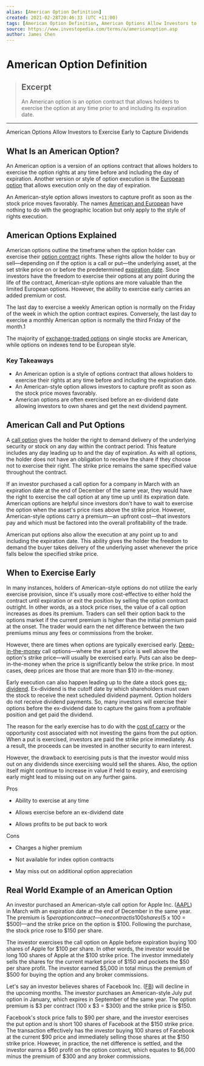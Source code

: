 ```yaml
---
alias: [American Option Definition]
created: 2021-02-28T20:46:33 (UTC +11:00)
tags: [American Option Definition, American Options Allow Investors to Exercise Early to Capture Dividends]
source: https://www.investopedia.com/terms/a/americanoption.asp
author: James Chen
---
```


# American Option Definition

> ## Excerpt
> An American option is an option contract that allows holders to exercise the option at any time prior to and including its expiration date.

---

American Options Allow Investors to Exercise Early to Capture Dividends
## What Is an American Option?

An American option is a version of an options contract that allows holders to exercise the option rights at any time before and including the day of expiration. Another version or style of option execution is the [European option](https://www.investopedia.com/terms/e/europeanoption.asp) that allows execution only on the day of expiration.

An American-style option allows investors to capture profit as soon as the stock price moves favorably. The names [American and European](https://www.investopedia.com/articles/optioninvestor/08/american-european-options.asp) have nothing to do with the geographic location but only apply to the style of rights execution.

## American Options Explained

American options outline the timeframe when the option holder can exercise their [option contract](https://www.investopedia.com/terms/o/optionscontract.asp) rights. These rights allow the holder to buy or sell—depending on if the option is a call or put—the underlying asset, at the set strike price on or before the predetermined [expiration date](https://www.investopedia.com/terms/e/expiration-date.asp). Since investors have the freedom to exercise their options at any point during the life of the contract, American-style options are more valuable than the limited European options. However, the ability to exercise early carries an added premium or cost.

The last day to exercise a weekly American option is normally on the Friday of the week in which the option contract expires. Conversely, the last day to exercise a monthly American option is normally the third Friday of the month.1

The majority of [exchange-traded options](https://www.investopedia.com/terms/e/exchangetradedoption.asp) on single stocks are American, while options on indexes tend to be European style.

### Key Takeaways

-   An American option is a style of options contract that allows holders to exercise their rights at any time before and including the expiration date.
-   An American-style option allows investors to capture profit as soon as the stock price moves favorably.
-   American options are often exercised before an ex-dividend date allowing investors to own shares and get the next dividend payment.

## American Call and Put Options

A [call option](https://www.investopedia.com/terms/c/calloption.asp) gives the holder the right to demand delivery of the underlying security or stock on any day within the contract period. This feature includes any day leading up to and the day of expiration. As with all options, the holder does not have an obligation to receive the share if they choose not to exercise their right. The strike price remains the same specified value throughout the contract.

If an investor purchased a call option for a company in March with an expiration date at the end of December of the same year, they would have the right to exercise the call option at any time up until its expiration date. American options are helpful since investors don't have to wait to exercise the option when the asset's price rises above the strike price. However, American-style options carry a premium—an upfront cost—that investors pay and which must be factored into the overall profitability of the trade.

American put options also allow the execution at any point up to and including the expiration date. This ability gives the holder the freedom to demand the buyer takes delivery of the underlying asset whenever the price falls below the specified strike price.

## When to Exercise Early

In many instances, holders of American-style options do not utilize the early exercise provision, since it's usually more cost-effective to either hold the contract until expiration or exit the position by selling the option contract outright. In other words, as a stock price rises, the value of a call option increases as does its premium. Traders can sell their option back to the options market if the current premium is higher than the initial premium paid at the onset. The trader would earn the net difference between the two premiums minus any fees or commissions from the broker.

However, there are times when options are typically exercised early. [Deep-in-the-money](https://www.investopedia.com/terms/d/deepinthemoney.asp) call options—where the asset's price is well above the option's strike price—will usually be exercised early. Puts can also be deep-in-the-money when the price is significantly below the strike price. In most cases, deep prices are those that are more than $10 in-the-money.

Early execution can also happen leading up to the date a stock goes [ex-dividend](https://www.investopedia.com/terms/e/ex-dividend.asp). Ex-dividend is the cutoff date by which shareholders must own the stock to receive the next scheduled dividend payment. Option holders do not receive dividend payments. So, many investors will exercise their options before the ex-dividend date to capture the gains from a profitable position and get paid the dividend.

The reason for the early exercise has to do with the [cost of carry](https://www.investopedia.com/terms/c/costofcarry.asp) or the opportunity cost associated with not investing the gains from the put option. When a put is exercised, investors are paid the strike price immediately. As a result, the proceeds can be invested in another security to earn interest.

However, the drawback to exercising puts is that the investor would miss out on any dividends since exercising would sell the shares. Also, the option itself might continue to increase in value if held to expiry, and exercising early might lead to missing out on any further gains.

Pros

-   Ability to exercise at any time
    
-   Allows exercise before an ex-dividend date
    
-   Allows profits to be put back to work
    

Cons

-   Charges a higher premium
    
-   Not available for index option contracts
    
-   May miss out on additional option appreciation
    

## Real World Example of an American Option

An investor purchased an American-style call option for Apple Inc. ([AAPL](https://www.investopedia.com/markets/quote?tvwidgetsymbol=aapl)) in March with an expiration date at the end of December in the same year. The premium is $5 per option contract—one contract is 100 shares ($5 x 100 = $500)—and the strike price on the option is $100. Following the purchase, the stock price rose to $150 per share.

The investor exercises the call option on Apple before expiration buying 100 shares of Apple for $100 per share. In other words, the investor would be long 100 shares of Apple at the $100 strike price. The investor immediately sells the shares for the current market price of $150 and pockets the $50 per share profit. The investor earned $5,000 in total minus the premium of $500 for buying the option and any broker commissions.

Let's say an investor believes shares of Facebook Inc. ([FB](https://www.investopedia.com/markets/quote?tvwidgetsymbol=fb)) will decline in the upcoming months. The investor purchases an American-style July put option in January, which expires in September of the same year. The option premium is $3 per contract (100 x $3 = $300) and the strike price is $150.

Facebook's stock price falls to $90 per share, and the investor exercises the put option and is short 100 shares of Facebook at the $150 strike price. The transaction effectively has the investor buying 100 shares of Facebook at the current $90 price and immediately selling those shares at the $150 strike price. However, in practice, the net difference is settled, and the investor earns a $60 profit on the option contract, which equates to $6,000 minus the premium of $300 and any broker commissions.
